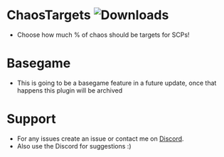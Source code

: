 # ChaosTargets ![Downloads](https://img.shields.io/github/downloads/Misfiy/ChaosTargets/total)
* Choose how much % of chaos should be targets for SCPs!

# Basegame
* This is going to be a basegame feature in a future update, once that happens this plugin will be archived

# Support
* For any issues create an issue or contact me on [Discord](https://discord.gg/RYzahv3vfC).
* Also use the Discord for suggestions :)
